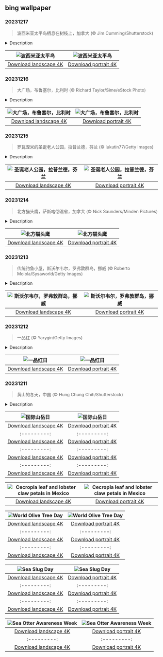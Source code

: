 ## bing wallpaper

### 20231217

> 波西米亚太平鸟栖息在树枝上，加拿大 (© Jim Cumming/Shutterstock)

<details>
<summary>Description</summary>

> 波西米亚太平鸟身披优雅的灰褐色羽毛，是北半球最引人注目的流浪歌手。天鹅绒般的灰色身体与副翅羽毛上鲜艳的蜡质红色尖端形成鲜明对比，使它们显得格外惹人注目。如果受到惊吓，它们会以喙和脖子朝上的姿势僵住。在冬天，它们以栒子、杜松和花楸浆果为食，后者是它们的最爱。春天来临时，这些游民开始筑巢。雌波西米亚太平鸟精心筑巢后，会产下2到6枚蓝灰色的蛋。孵出的小鸟由父母双方喂食昆虫和水果。人们很容易发现这些善于交际的鸟类，因为它们经常成群结队地聚集在北美和欧亚大陆。
> 
> 
> 
> 

</details>

| ![波西米亚太平鸟](https://cn.bing.com/th?id=OHR.WinterWaxwings_ZH-CN9274297835_UHD.jpg&pid=hp&w=400&h=224&rs=1&c=4) | ![波西米亚太平鸟](https://cn.bing.com/th?id=OHR.WinterWaxwings_ZH-CN9274297835_1080x1920.jpg&pid=hp&w=155&h=315&rs=1&c=4) |
|:---------:|:---------:|
| [Download landscape 4K](https://cn.bing.com/th?id=OHR.WinterWaxwings_ZH-CN9274297835_UHD.jpg) | [Download portrait 4K](https://cn.bing.com/th?id=OHR.WinterWaxwings_ZH-CN9274297835_1080x1920.jpg) |

### 20231216

> 大广场，布鲁塞尔，比利时 (© Richard Taylor/Sime/eStock Photo)

<details>
<summary>Description</summary>

> 布鲁塞尔位于比利时的中心地带，作为一座充满活力的首都城市，它将悠久的历史与现代大都市的气息融为一体。布鲁塞尔大广场因其建筑而闻名，并被联合国教科文组织列为世界文化遗产，其华丽的市政厅和拥有百年历史的建筑散发着宏伟的气息。
> 
> 1695年，在法国军队轰炸布鲁塞尔后，这座中心广场的大部分被损毁。经过几十年的重建，如今的广场展现出哥特式、巴洛克式和路易十四式建筑风格的和谐交融。大广场一年四季都很迷人，夏季有热闹的花市，在圣诞节假日期间则会变成梦幻般的冬日仙境。
> 
> 

</details>

| ![大广场，布鲁塞尔，比利时](https://cn.bing.com/th?id=OHR.GrandPlaceXmas_ZH-CN8299342316_UHD.jpg&pid=hp&w=400&h=224&rs=1&c=4) | ![大广场，布鲁塞尔，比利时](https://cn.bing.com/th?id=OHR.GrandPlaceXmas_ZH-CN8299342316_1080x1920.jpg&pid=hp&w=155&h=315&rs=1&c=4) |
|:---------:|:---------:|
| [Download landscape 4K](https://cn.bing.com/th?id=OHR.GrandPlaceXmas_ZH-CN8299342316_UHD.jpg) | [Download portrait 4K](https://cn.bing.com/th?id=OHR.GrandPlaceXmas_ZH-CN8299342316_1080x1920.jpg) |

### 20231215

> 罗瓦涅米的圣诞老人公园，拉普兰德，芬兰 (© lukutin77/Getty Images)

<details>
<summary>Description</summary>

> 在拉普兰德的皑皑白雪中，罗瓦涅米是一个迷人的冬日仙境，据说是官方认可的圣诞老人的故乡。这座位于芬兰北部的充满活力的城市不仅是通往北极圈的门户，也是现实与民间传说完美融合的目的地。罗瓦涅米既是拉普兰德的首府，也是芬兰最受欢迎的旅游目的地之一。游客们可以在圣诞公园观看美丽的北极光，探索北极荒野，以及像今天的照片中展示的那样，体验圣诞节的魔力。公园里有各种各样的活动，你可以去精灵工作坊，与技艺精湛的工匠一起制作珍宝，也可以乘坐有趣的火车，穿越公园，欣赏美景。
> 
> 
> 
> 

</details>

| ![圣诞老人公园，拉普兰德，芬兰](https://cn.bing.com/th?id=OHR.SantaPark_ZH-CN7444715899_UHD.jpg&pid=hp&w=400&h=224&rs=1&c=4) | ![圣诞老人公园，拉普兰德，芬兰](https://cn.bing.com/th?id=OHR.SantaPark_ZH-CN7444715899_1080x1920.jpg&pid=hp&w=155&h=315&rs=1&c=4) |
|:---------:|:---------:|
| [Download landscape 4K](https://cn.bing.com/th?id=OHR.SantaPark_ZH-CN7444715899_UHD.jpg) | [Download portrait 4K](https://cn.bing.com/th?id=OHR.SantaPark_ZH-CN7444715899_1080x1920.jpg) |

### 20231214

> 北方猫头鹰，萨斯喀彻温省，加拿大 (© Nick Saunders/Minden Pictures)

<details>
<summary>Description</summary>

> 在观鸟界，“圣诞节数鸟”活动是一年中最有趣的活动。这项一年一度的鸟类普查活动始于1900年，第一次活动只有27人参加，这些人分布在美国和加拿大的25个地方。自那之后，圣诞节数鸟活动的规模急剧扩大，目前在西半球已有2360多个地方参与其中。
> 
> 在北美洲的针叶林中生活着一种小小的猛禽——北方猫头鹰。这种体型小巧、身上有棕色和白色斑点的猛禽在人类面前显得十分“害羞”，总会避开人类，因此它们很难被发现。尽管体型小巧，但北方猫头鹰却是一个可怕的猎手，它们以小型哺乳动物、田鼠和鸟类为食。除此之外，它们有着深色的羽毛和一双“会说话”的眼睛，站在月光下的树冠上显得格外迷人，令鸟类爱好者和研究人员着迷。对于观鸟者而言，如果能在圣诞节数鸟活动中发现一只北方猫头鹰，将是一件非常幸运的事。
> 
> 

</details>

| ![北方猫头鹰](https://cn.bing.com/th?id=OHR.BorealOwl_ZH-CN7957240111_UHD.jpg&pid=hp&w=400&h=224&rs=1&c=4) | ![北方猫头鹰](https://cn.bing.com/th?id=OHR.BorealOwl_ZH-CN7957240111_1080x1920.jpg&pid=hp&w=155&h=315&rs=1&c=4) |
|:---------:|:---------:|
| [Download landscape 4K](https://cn.bing.com/th?id=OHR.BorealOwl_ZH-CN7957240111_UHD.jpg) | [Download portrait 4K](https://cn.bing.com/th?id=OHR.BorealOwl_ZH-CN7957240111_1080x1920.jpg) |

### 20231213

> 传统钓鱼小屋，斯沃尔韦尔，罗弗敦群岛，挪威 (© Roberto Moiola/Sysaworld/Getty Images)

<details>
<summary>Description</summary>

> 挪威的罗弗敦群岛位于北极圈内，是传统生活与现代工业的交汇点。斯沃尔韦尔作为一个渔村，拥有悠久的历史。现在，斯沃尔韦尔是罗弗敦的两个城镇之一。但在成为独立的城镇之前，斯沃尔韦尔是沃甘市的一部分，渔民们祖祖辈辈在那里生活了上千年。除了引人注目的渔业，这里也是追求宁静的旅行者们心中的圣地，每年有多达20万游客来访。传统的渔民小屋建在水面上支出的柱子上，为小镇平添了一份独特的魅力。这些小屋曾经是为旅行的渔民建造的，如今，随着当地旅游业的发展，渔民小屋已经被翻修成更符合现代人审美的游客度假小屋。
> 
> 
> 
> 

</details>

| ![斯沃尔韦尔，罗弗敦群岛，挪威](https://cn.bing.com/th?id=OHR.LofotenRorbu_ZH-CN7790383976_UHD.jpg&pid=hp&w=400&h=224&rs=1&c=4) | ![斯沃尔韦尔，罗弗敦群岛，挪威](https://cn.bing.com/th?id=OHR.LofotenRorbu_ZH-CN7790383976_1080x1920.jpg&pid=hp&w=155&h=315&rs=1&c=4) |
|:---------:|:---------:|
| [Download landscape 4K](https://cn.bing.com/th?id=OHR.LofotenRorbu_ZH-CN7790383976_UHD.jpg) | [Download portrait 4K](https://cn.bing.com/th?id=OHR.LofotenRorbu_ZH-CN7790383976_1080x1920.jpg) |

### 20231212

> 一品红 (© Yarygin/Getty Images)

<details>
<summary>Description</summary>

> 在节日期间，作为善意和集体精神的象征的一品红经常被当作家居装饰品和节日摆件。12月12日是美国的“国家一品红日”，这是纪念这种植物以及乔尔·罗伯茨·波因塞特的特殊日子。波因塞特是一名植物学家以及前驻墨西哥公使，他将美丽的一品红引入美国，并于1851年的12月12日去世。一品红通常生长在大自然中，从墨西哥到危地马拉都能看到它的身影。现在市场上热销的一品红品种，其祖先可追溯到墨西哥的格雷罗州。阿兹特克人将这种深红色叶子的植物用作红色染料和退烧药物。
> 
> 
> 
> 

</details>

| ![一品红日](https://cn.bing.com/th?id=OHR.Poinsettia_ZH-CN7255902344_UHD.jpg&pid=hp&w=400&h=224&rs=1&c=4) | ![一品红日](https://cn.bing.com/th?id=OHR.Poinsettia_ZH-CN7255902344_1080x1920.jpg&pid=hp&w=155&h=315&rs=1&c=4) |
|:---------:|:---------:|
| [Download landscape 4K](https://cn.bing.com/th?id=OHR.Poinsettia_ZH-CN7255902344_UHD.jpg) | [Download portrait 4K](https://cn.bing.com/th?id=OHR.Poinsettia_ZH-CN7255902344_1080x1920.jpg) |

### 20231211

> 黄山的冬天，中国 (© Hung Chung Chih/Shutterstock)

<details>
<summary>Description</summary>

> 12月11日是国际山岳日，这个特殊的节日是联合国大会在2003年设立的。今年节日的主题是“恢复山区生态系统”，与“联合国生态系统恢复十年”计划相呼应。
> 
> 为了庆祝国际山岳日，我们来了解一下中国安徽省的黄山风景区，又称黄山。1990年，黄山被联合国教科文组织评选为世界遗产。黄山由1.4亿年前侏罗纪晚期形成的花岗岩构成，其巍峨的山峰高达3168英尺。游客来到这里，既可以欣赏到令人叹为观止的奇松、怪石、云海和冬雪，还可以泡温泉。朋友们，让我们一起爱护山岳，一起为了远大的梦想，勇攀高峰吧！
> 
> 

</details>

| ![国际山岳日](https://cn.bing.com/th?id=OHR.MountainDayChina_ZH-CN6894169616_UHD.jpg&pid=hp&w=400&h=224&rs=1&c=4) | ![国际山岳日](https://cn.bing.com/th?id=OHR.MountainDayChina_ZH-CN6894169616_1080x1920.jpg&pid=hp&w=155&h=315&rs=1&c=4) |
|:---------:|:---------:|
| [Download landscape 4K](https://cn.bing.com/th?id=OHR.MountainDayChina_ZH-CN6894169616_UHD.jpg) | [Download portrait 4K](https://cn.bing.com/th?id=OHR.MountainDayChina_ZH-CN6894169616_1080x1920.jpg) |Download portrait 4K](https://cn.bing.com/th?id=OHR.PatagoniaGuanaco_EN-US0251074250_1080x1920.jpg) |id=OHR.JerseyIsland_EN-US0109101063_1080x1920.jpg) |_EN-US9996821390_1080x1920.jpg) |RNCenter_EN-US9854867489_1080x1920.jpg) |4506_1080x1920.jpg&pid=hp&w=155&h=315&rs=1&c=4) |
|:---------:|:---------:|
| [Download landscape 4K](https://cn.bing.com/th?id=OHR.AlpsCastles_EN-US9735484506_UHD.jpg) | [Download portrait 4K](https://cn.bing.com/th?id=OHR.AlpsCastles_EN-US9735484506_1080x1920.jpg) |5219587_1080x1920.jpg) |p&w=400&h=224&rs=1&c=4) | ![National Bison Day](https://cn.bing.com/th?id=OHR.BisonSnow_EN-US6764351912_1080x1920.jpg&pid=hp&w=155&h=315&rs=1&c=4) |
|:---------:|:---------:|
| [Download landscape 4K](https://cn.bing.com/th?id=OHR.BisonSnow_EN-US6764351912_UHD.jpg) | [Download portrait 4K](https://cn.bing.com/th?id=OHR.BisonSnow_EN-US6764351912_1080x1920.jpg) |6_UHD.jpg) | [Download portrait 4K](https://cn.bing.com/th?id=OHR.DeathValleySalt_EN-US1068737086_1080x1920.jpg) |N-US0948108910_1080x1920.jpg) |ing.com/th?id=OHR.EagleTree_EN-US8588984234_1080x1920.jpg) |d portrait 4K](https://cn.bing.com/th?id=OHR.SurfSanDiego_EN-US0761983664_1080x1920.jpg) |?id=OHR.CormorantBridge_EN-US1902862286_1080x1920.jpg) |om/th?id=OHR.AmericanWetlands_EN-US1844827155_1080x1920.jpg&pid=hp&w=155&h=315&rs=1&c=4) |
|:---------:|:---------:|
| [Download landscape 4K](https://cn.bing.com/th?id=OHR.AmericanWetlands_EN-US1844827155_UHD.jpg) | [Download portrait 4K](https://cn.bing.com/th?id=OHR.AmericanWetlands_EN-US1844827155_1080x1920.jpg) |9784_UHD.jpg) | [Download portrait 4K](https://cn.bing.com/th?id=OHR.RedPlanetDay_EN-US9693219784_1080x1920.jpg) |r claw is often cultivated as an ornamental plant for tropical gardens. Gardeners looking to attract birds love the Heliconia because its plentiful nectar draws hummingbirds to its downward-facing flowers. Those same flowers have special recognition in Bolivia as 'patujú,' the national flower, which appears on one of the country's flags.
> 
> 

</details>

| ![Cecropia leaf and lobster claw petals in Mexico](https://cn.bing.com/th?id=OHR.Cecropia_EN-US9602789937_UHD.jpg&pid=hp&w=400&h=224&rs=1&c=4) | ![Cecropia leaf and lobster claw petals in Mexico](https://cn.bing.com/th?id=OHR.Cecropia_EN-US9602789937_1080x1920.jpg&pid=hp&w=155&h=315&rs=1&c=4) |
|:---------:|:---------:|
| [Download landscape 4K](https://cn.bing.com/th?id=OHR.Cecropia_EN-US9602789937_UHD.jpg) | [Download portrait 4K](https://cn.bing.com/th?id=OHR.Cecropia_EN-US9602789937_1080x1920.jpg) |though olive trees do not grow very tall, usually no more than 30 feet, they live a very long time. One of the oldest known trees in the world, in Portugal, is believed to be 3,350 years old. Many live for millennia, their trunks growing thick and gnarled, and their branches bearing fruit century after century. As civilizations rise and fall around them, these hardy trees remain resilient and steadfast.
> 
> 

</details>

| ![World Olive Tree Day](https://cn.bing.com/th?id=OHR.OliveTreeDay_EN-US9460125670_UHD.jpg&pid=hp&w=400&h=224&rs=1&c=4) | ![World Olive Tree Day](https://cn.bing.com/th?id=OHR.OliveTreeDay_EN-US9460125670_1080x1920.jpg&pid=hp&w=155&h=315&rs=1&c=4) |
|:---------:|:---------:|
| [Download landscape 4K](https://cn.bing.com/th?id=OHR.OliveTreeDay_EN-US9460125670_UHD.jpg) | [Download portrait 4K](https://cn.bing.com/th?id=OHR.OliveTreeDay_EN-US9460125670_1080x1920.jpg) |pid=hp&w=155&h=315&rs=1&c=4) |
|:---------:|:---------:|
| [Download landscape 4K](https://cn.bing.com/th?id=OHR.MonksMound_EN-US9323884241_UHD.jpg) | [Download portrait 4K](https://cn.bing.com/th?id=OHR.MonksMound_EN-US9323884241_1080x1920.jpg) |](https://cn.bing.com/th?id=OHR.Calacas_EN-US6430903741_UHD.jpg) | [Download portrait 4K](https://cn.bing.com/th?id=OHR.Calacas_EN-US6430903741_1080x1920.jpg) |.com/th?id=OHR.SealRiver_EN-US6267835630_1080x1920.jpg&pid=hp&w=155&h=315&rs=1&c=4) |
|:---------:|:---------:|
| [Download landscape 4K](https://cn.bing.com/th?id=OHR.SealRiver_EN-US6267835630_UHD.jpg) | [Download portrait 4K](https://cn.bing.com/th?id=OHR.SealRiver_EN-US6267835630_1080x1920.jpg) |e a more fitting name. Someone call Terry.
> 
> 

</details>

| ![Sea Slug Day](https://cn.bing.com/th?id=OHR.SeaAngel_EN-US5531672696_UHD.jpg&pid=hp&w=400&h=224&rs=1&c=4) | ![Sea Slug Day](https://cn.bing.com/th?id=OHR.SeaAngel_EN-US5531672696_1080x1920.jpg&pid=hp&w=155&h=315&rs=1&c=4) |
|:---------:|:---------:|
| [Download landscape 4K](https://cn.bing.com/th?id=OHR.SeaAngel_EN-US5531672696_UHD.jpg) | [Download portrait 4K](https://cn.bing.com/th?id=OHR.SeaAngel_EN-US5531672696_1080x1920.jpg) |OHR.DarkSkyAcadia_EN-US6966527964_1080x1920.jpg) |.bing.com/th?id=OHR.GoldenJellyfish_EN-US6743816471_1080x1920.jpg&pid=hp&w=155&h=315&rs=1&c=4) |
|:---------:|:---------:|
| [Download landscape 4K](https://cn.bing.com/th?id=OHR.GoldenJellyfish_EN-US6743816471_UHD.jpg) | [Download portrait 4K](https://cn.bing.com/th?id=OHR.GoldenJellyfish_EN-US6743816471_1080x1920.jpg) |ng.com/th?id=OHR.LastDollarRoad_EN-US7923638318_UHD.jpg&pid=hp&w=400&h=224&rs=1&c=4) | ![First day of autumn](https://cn.bing.com/th?id=OHR.LastDollarRoad_EN-US7923638318_1080x1920.jpg&pid=hp&w=155&h=315&rs=1&c=4) |
|:---------:|:---------:|
| [Download landscape 4K](https://cn.bing.com/th?id=OHR.LastDollarRoad_EN-US7923638318_UHD.jpg) | [Download portrait 4K](https://cn.bing.com/th?id=OHR.LastDollarRoad_EN-US7923638318_1080x1920.jpg) |ppers who hunted otters to near extinction before they were protected by law. Although sea otter populations have rebounded, they are still considered endangered. Otters live along the Pacific Coast of North America, from California up to Alaska. Although they can walk on land, they almost never find the need or desire to, even when it's nap time. When they're ready for a snooze, they'll raft up, wrap themselves in a strand of kelp to keep them from drifting away, and recline on the world's biggest waterbed.

</details>

| ![Sea Otter Awareness Week](https://cn.bing.com/th?id=OHR.SitkaOtters_EN-US7714053956_UHD.jpg&pid=hp&w=400&h=224&rs=1&c=4) | ![Sea Otter Awareness Week](https://cn.bing.com/th?id=OHR.SitkaOtters_EN-US7714053956_1080x1920.jpg&pid=hp&w=155&h=315&rs=1&c=4) |
|:---------:|:---------:|
| [Download landscape 4K](https://cn.bing.com/th?id=OHR.SitkaOtters_EN-US7714053956_UHD.jpg) | [Download portrait 4K](https://cn.bing.com/th?id=OHR.SitkaOtters_EN-US7714053956_1080x1920.jpg) |oo_EN-US7569665443_UHD.jpg&pid=hp&w=400&h=224&rs=1&c=4) | ![World Bamboo Day](https://cn.bing.com/th?id=OHR.ArashiyamaBamboo_EN-US7569665443_1080x1920.jpg&pid=hp&w=155&h=315&rs=1&c=4) |
|:---------:|:---------:|
| [Download landscape 4K](https://cn.bing.com/th?id=OHR.ArashiyamaBamboo_EN-US7569665443_UHD.jpg) | [Download portrait 4K](https://cn.bing.com/th?id=OHR.ArashiyamaBamboo_EN-US7569665443_1080x1920.jpg) |